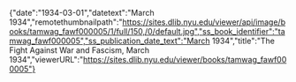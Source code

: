 {"date":"1934-03-01","datetext":"March 1934","remotethumbnailpath":"https://sites.dlib.nyu.edu/viewer/api/image/books/tamwag_fawf000005/1/full/150,/0/default.jpg","ss_book_identifier":"tamwag_fawf000005","ss_publication_date_text":"March 1934","title":"The Fight Against War and Fascism, March 1934","viewerURL":"https://sites.dlib.nyu.edu/viewer/books/tamwag_fawf000005"}